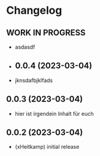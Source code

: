 # Changelog
<!--
    Placeholder for the next version (at the beginning of the line):
    ## **WORK IN PROGRESS**
-->
## **WORK IN PROGRESS**
* asdasdf
* ## 0.0.4 (2023-03-04)
* jknsdafbjklfads

## 0.0.3 (2023-03-04)
* hier ist irgendein Inhalt für euch

## 0.0.2 (2023-03-04)
* (xHeitkamp) initial release